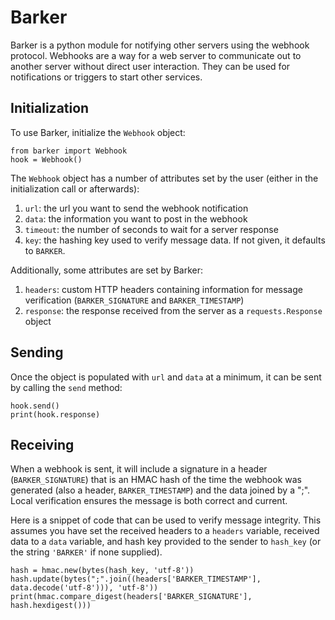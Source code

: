 Barker
======

Barker is a python module for notifying other servers using the webhook protocol. Webhooks are a way for a web server to communicate out to another server without direct user interaction. They can be used for notifications or triggers to start other services.

Initialization
--------------

To use Barker, initialize the `Webhook` object:

```
from barker import Webhook
hook = Webhook()
```

The `Webhook` object has a number of attributes set by the user (either in the initialization call or afterwards):

1. `url`: the url you want to send the webhook notification
2. `data`: the information you want to post in the webhook
3. `timeout`: the number of seconds to wait for a server response
4. `key`: the hashing key used to verify message data. If not given, it defaults to `BARKER`.

Additionally, some attributes are set by Barker:

1. `headers`: custom HTTP headers containing information for message verification (`BARKER_SIGNATURE` and `BARKER_TIMESTAMP`)
2. `response`: the response received from the server as a `requests.Response` object

Sending
-------

Once the object is populated with `url` and `data` at a minimum, it can be sent by calling the `send` method:

```
hook.send()
print(hook.response)
```

Receiving
---------

When a webhook is sent, it will include a signature in a header (`BARKER_SIGNATURE`) that is an HMAC hash of the time the webhook was generated (also a header, `BARKER_TIMESTAMP`) and the data joined by a ";". Local verification ensures the message is both correct and current.

Here is a snippet of code that can be used to verify message integrity. This assumes you have set the received headers to a `headers` variable, received data to a `data` variable, and hash key provided to the sender to `hash_key` (or the string `'BARKER'` if none supplied).

```
hash = hmac.new(bytes(hash_key, 'utf-8'))
hash.update(bytes(";".join((headers['BARKER_TIMESTAMP'], data.decode('utf-8'))), 'utf-8'))
print(hmac.compare_digest(headers['BARKER_SIGNATURE'], hash.hexdigest()))
```
